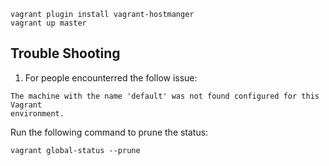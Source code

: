 

```
vagrant plugin install vagrant-hostmanger
vagrant up master
```


## Trouble Shooting


1. For people encounterred the follow issue:

```
The machine with the name 'default' was not found configured for this Vagrant
environment.
```

Run the following command to prune the status:

```
vagrant global-status --prune
```
